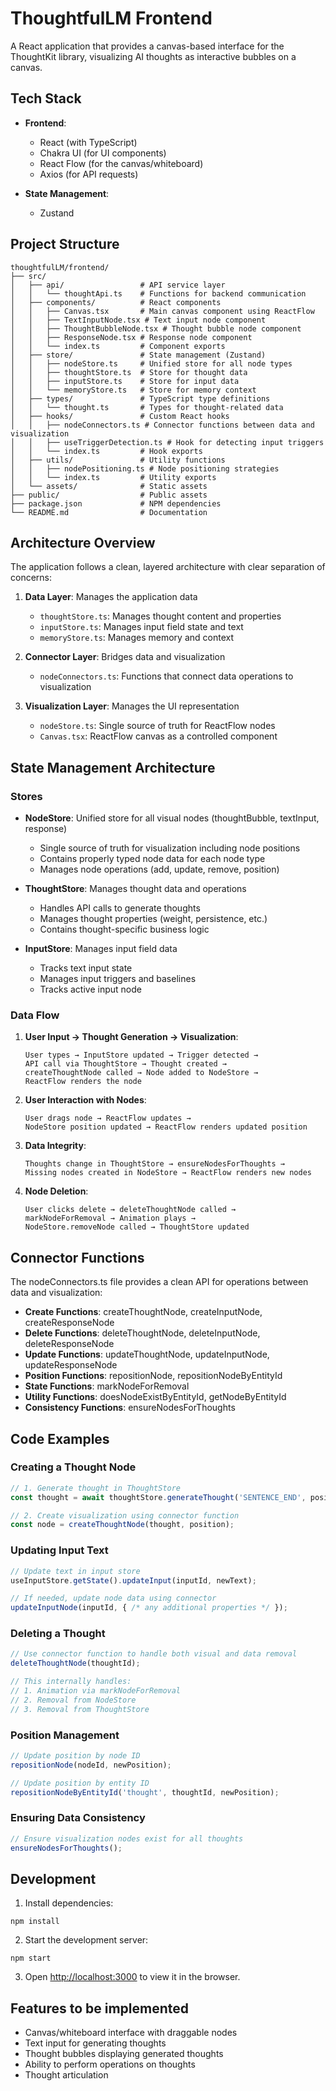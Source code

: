 # ThoughtfulLM Frontend

A React application that provides a canvas-based interface for the ThoughtKit library, visualizing AI thoughts as interactive bubbles on a canvas.

## Tech Stack

- **Frontend**:
  - React (with TypeScript)
  - Chakra UI (for UI components)
  - React Flow (for the canvas/whiteboard)
  - Axios (for API requests)

- **State Management**:
  - Zustand

## Project Structure

```
thoughtfulLM/frontend/
├── src/
│   ├── api/                 # API service layer
│   │   └── thoughtApi.ts    # Functions for backend communication
│   ├── components/          # React components
│   │   ├── Canvas.tsx       # Main canvas component using ReactFlow
│   │   ├── TextInputNode.tsx # Text input node component
│   │   ├── ThoughtBubbleNode.tsx # Thought bubble node component
│   │   ├── ResponseNode.tsx # Response node component
│   │   └── index.ts         # Component exports
│   ├── store/               # State management (Zustand)
│   │   ├── nodeStore.ts     # Unified store for all node types
│   │   ├── thoughtStore.ts  # Store for thought data
│   │   ├── inputStore.ts    # Store for input data
│   │   └── memoryStore.ts   # Store for memory context
│   ├── types/               # TypeScript type definitions
│   │   └── thought.ts       # Types for thought-related data
│   ├── hooks/               # Custom React hooks
│   │   ├── nodeConnectors.ts # Connector functions between data and visualization
│   │   ├── useTriggerDetection.ts # Hook for detecting input triggers
│   │   └── index.ts         # Hook exports
│   ├── utils/               # Utility functions
│   │   ├── nodePositioning.ts # Node positioning strategies
│   │   └── index.ts         # Utility exports
│   └── assets/              # Static assets
├── public/                  # Public assets
├── package.json             # NPM dependencies
└── README.md                # Documentation
```

## Architecture Overview

The application follows a clean, layered architecture with clear separation of concerns:

1. **Data Layer**: Manages the application data
   - `thoughtStore.ts`: Manages thought content and properties
   - `inputStore.ts`: Manages input field state and text
   - `memoryStore.ts`: Manages memory and context

2. **Connector Layer**: Bridges data and visualization
   - `nodeConnectors.ts`: Functions that connect data operations to visualization

3. **Visualization Layer**: Manages the UI representation
   - `nodeStore.ts`: Single source of truth for ReactFlow nodes
   - `Canvas.tsx`: ReactFlow canvas as a controlled component

## State Management Architecture

### Stores

- **NodeStore**: Unified store for all visual nodes (thoughtBubble, textInput, response)
  - Single source of truth for visualization including node positions
  - Contains properly typed node data for each node type
  - Manages node operations (add, update, remove, position)

- **ThoughtStore**: Manages thought data and operations
  - Handles API calls to generate thoughts
  - Manages thought properties (weight, persistence, etc.)
  - Contains thought-specific business logic

- **InputStore**: Manages input field data
  - Tracks text input state
  - Manages input triggers and baselines
  - Tracks active input node

### Data Flow

1. **User Input → Thought Generation → Visualization**:
   ```
   User types → InputStore updated → Trigger detected → 
   API call via ThoughtStore → Thought created → 
   createThoughtNode called → Node added to NodeStore → 
   ReactFlow renders the node
   ```

2. **User Interaction with Nodes**:
   ```
   User drags node → ReactFlow updates → 
   NodeStore position updated → ReactFlow renders updated position
   ```

3. **Data Integrity**:
   ```
   Thoughts change in ThoughtStore → ensureNodesForThoughts → 
   Missing nodes created in NodeStore → ReactFlow renders new nodes
   ```

4. **Node Deletion**:
   ```
   User clicks delete → deleteThoughtNode called → 
   markNodeForRemoval → Animation plays → 
   NodeStore.removeNode called → ThoughtStore updated
   ```

## Connector Functions

The nodeConnectors.ts file provides a clean API for operations between data and visualization:

- **Create Functions**: createThoughtNode, createInputNode, createResponseNode
- **Delete Functions**: deleteThoughtNode, deleteInputNode, deleteResponseNode
- **Update Functions**: updateThoughtNode, updateInputNode, updateResponseNode
- **Position Functions**: repositionNode, repositionNodeByEntityId
- **State Functions**: markNodeForRemoval
- **Utility Functions**: doesNodeExistByEntityId, getNodeByEntityId
- **Consistency Functions**: ensureNodesForThoughts

## Code Examples

### Creating a Thought Node

```typescript
// 1. Generate thought in ThoughtStore
const thought = await thoughtStore.generateThought('SENTENCE_END', position);

// 2. Create visualization using connector function
const node = createThoughtNode(thought, position);
```

### Updating Input Text

```typescript
// Update text in input store
useInputStore.getState().updateInput(inputId, newText);

// If needed, update node data using connector
updateInputNode(inputId, { /* any additional properties */ });
```

### Deleting a Thought

```typescript
// Use connector function to handle both visual and data removal
deleteThoughtNode(thoughtId);

// This internally handles:
// 1. Animation via markNodeForRemoval
// 2. Removal from NodeStore
// 3. Removal from ThoughtStore
```

### Position Management

```typescript
// Update position by node ID
repositionNode(nodeId, newPosition);

// Update position by entity ID
repositionNodeByEntityId('thought', thoughtId, newPosition);
```

### Ensuring Data Consistency

```typescript
// Ensure visualization nodes exist for all thoughts
ensureNodesForThoughts();
```

## Development

1. Install dependencies:
```
npm install
```

2. Start the development server:
```
npm start
```

3. Open [http://localhost:3000](http://localhost:3000) to view it in the browser.

## Features to be implemented

- Canvas/whiteboard interface with draggable nodes
- Text input for generating thoughts
- Thought bubbles displaying generated thoughts
- Ability to perform operations on thoughts
- Thought articulation
